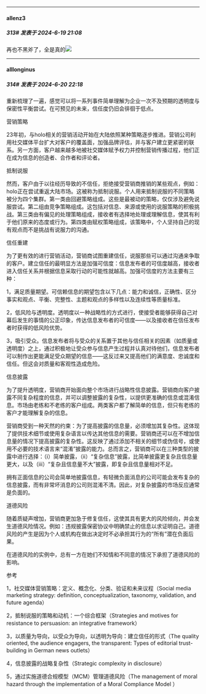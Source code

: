 ﻿
*****

####  allenz3  
##### 313#       发表于 2024-6-19 21:08

再也不黑斧了，全是真的<img src="https://static.saraba1st.com/image/smiley/face2017/067.png" referrerpolicy="no-referrer">


*****

####  alllonginus  
##### 314#       发表于 2024-6-20 22:18

重新梳理了一遍，感觉可以将一系列事件简单理解为企业一次不及预期的透明度与保密性平衡尝试。在可预见的未来，信任度仍旧会徘徊于低点。

营销策略

23年初，与holo相关的营销活动开始在大陆依照某种策略逐步推进。营销公司利用社交媒体平台扩大对客户的覆盖面，加强品牌评估，并与客户建立更紧密的联系。另一方面，客户越来越多地被社交媒体赋予权力并控制营销传播过程，他们正在成为信息的创造者、合作者和评论者。

抵制说服

然而，客户由于以往经历导致的不信任，拒绝接受营销商推销的某些观点，例如：holo正在尝试重返大陆市场。这被称为抵制说服。个人用来抵制说服的不同策略被分为四个集群。第一类由回避策略组成。这些是最被动的策略，仅仅涉及避免说服尝试。第二组由竞争策略组成。这包括对信息、来源或使用的说服策略的积极挑战。第三类由有偏见的处理策略组成，接收者有选择地处理或理解信息，使其有利于他们原来的态度或行为。第四类由赋权策略组成，该策略中，个人坚持自己的现有观点而不是挑战有说服力的沟通。

信任重建

为了更有效的进行营销活动，营销商试图重建信任，说服那些可以通过沟通来争取的客户。建立信任的最明显方法是加强可信度：信息发布者的可信度越高，接收者进入信任关系并根据信息采取行动的可能性就越高。加强可信度的方法主要有三种：

1，满足质量期望。可信赖信息的期望包含以下几点：能力和诚信，正确性、区分事实和观点、平衡、完整性、主题和观点的多样性以及连续性等质量标准。

2，低风险与透明度。透明度以一种战略性的方式进行，使接受者能够获得自己对幕后发生的事情的公正印象，传达信息发布者的可信度——以及接收者在信任发布者时获得的低风险优势。

3，吸引受众。信息发布者将与受众的关系置于其他与信任相关的因素（如质量或透明度）之上，通过积极地让受众参与信息产生过程并认真对待他们，信息发布者可以制作出更能满足受众期望的信息——这反过来又提高他们的满意度、忠诚度和信任。但这会对质量和客观性造成危险。

信息披露

为了提升透明度，营销商开始面向整个市场进行战略性信息披露。营销商向客户披露不同复杂程度的信息，并可以调整披露的复杂性，以提供更准确的信息或混淆信息。市场由老练和不老练的客户组成。两类客户都了解简单的信息，但只有老练的客户才能理解复杂的信息。

营销商受到一种天然的约束：为了提高披露的信息量，必须增加其复杂性。这体现了提供技术细节或使用复杂语言以传达其他信息的需要。营销商还可以在不增加信息量的情况下提高披露的复杂性。这反映了通过添加不相关的细节或伪信号，或使用不必要的技术语言来“混淆”披露的能力。总而言之，营销商可以在三种类型的披露中进行选择：（i）简单披露，（ii）“复杂信息”披露，比简单披露更复杂且信息量更大，以及（iii）“复杂且信息量不大”披露，即复杂且信息量相对不足。

拥有正面信息的公司会简单地披露信息，有轻微负面消息的公司可能会发布复杂的信息披露，而有非常坏消息的公司则混淆不清。因此，对复杂披露的市场反应通常是负面的。

道德风险

随着质疑声增加，营销商更加急于修复信任，这使其具有更大的风险倾向，并会发生道德风险情况。例如：违规披露保密协议中明确禁止的信息以求证明自己。道德风险的产生是因为个人或机构在做出决定时不必承担其行为的“所有”潜在负面后果。

在道德风险的实例中，总有一方在她们不知情和不同意的情况下承担了道德风险的影响。

参考

1，社交媒体营销策略：定义、概念化、分类、验证和未来议程（Social media marketing strategy: definition, conceptualization, taxonomy, validation, and future agenda）

2，抵制说服的策略和动机：一个综合框架（Strategies and motives for resistance to persuasion: an integrative framework）

3，以质量为导向，以受众为导向，以透明为导向：建立信任的形式（The quality oriented, the audience engagers, the transparent: Types of editorial trust-building in German news outlets）

4，信息披露的战略复杂性（Strategic complexity in disclosure）

5，通过实施道德合规模型（MCM）管理道德风险（The management of moral hazard through the implementation of a Moral Compliance Model ）

